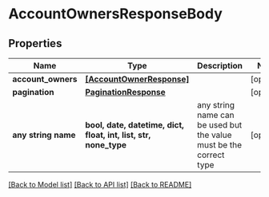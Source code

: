 # AccountOwnersResponseBody


## Properties
Name | Type | Description | Notes
------------ | ------------- | ------------- | -------------
**account_owners** | [**[AccountOwnerResponse]**](AccountOwnerResponse.md) |  | [optional] 
**pagination** | [**PaginationResponse**](PaginationResponse.md) |  | [optional] 
**any string name** | **bool, date, datetime, dict, float, int, list, str, none_type** | any string name can be used but the value must be the correct type | [optional]

[[Back to Model list]](../README.md#documentation-for-models) [[Back to API list]](../README.md#documentation-for-api-endpoints) [[Back to README]](../README.md)


